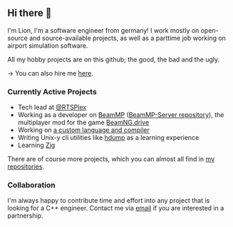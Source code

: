 ## Hi there 👋

I'm Lion, I'm a software engineer from germany! I work mostly on open-source and source-available projects, as well as a parttime job working on airport simulation software.

All my hobby projects are on this github; the good, the bad and the ugly.

→ You can also hire me [here](https://www.fiverr.com/s2/3e71171e41).

### Currently Active Projects

- Tech lead at [@RTSPlex](https://github.com/RTSPlex)
- Working as a developer on [BeamMP](https://beammp.com/) ([BeamMP-Server repository](https://github.com/BeamMP/BeamMP-Server)), the multiplayer mod for the game [BeamNG.drive](https://beamng.com)
- Working on [a custom language and compiler](https://github.com/lionkor/compiler-project)
- Writing Unix-y cli utilities like [hdump](https://github.com/lionkor/hdump) as a learning experience
- Learning [Zig](https://ziglang.org/)

There are of course more projects, which you can almost all find in [my repositories](https://github.com/lionkor?tab=repositories&q=&type=public&language=). 

### Collaboration

I'm always happy to contribute time and effort into any project that is looking for a C++ engineer. Contact me via [email](mailto:development@kortlepel.com) if you are interested in a partnership.
